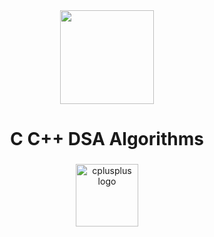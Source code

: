 <div align="center">
  <img height="150" src="https://www.tutorialspoint.com/data_structures_algorithms/images/linear_search.gif"  />
</div>

###

<h1 align="center">C  C++ DSA  Algorithms</h1>

###

<div align="center">
  <img src="https://cdn.jsdelivr.net/gh/devicons/devicon/icons/cplusplus/cplusplus-original.svg" height="100" alt="cplusplus logo"  />
</div>

###
